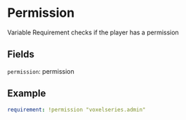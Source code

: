# Permission

Variable Requirement checks if the player has a permission

## Fields
`permission`: permission

## Example
```yml
requirement: !permission "voxelseries.admin"
```